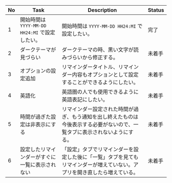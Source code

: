 | No | Task | Description | Status |
|----|------|-------------|--------|
| 1  | 開始時間は `YYYY-MM-DD HH24:MI` で設定したい。 | 開始時間は `YYYY-MM-DD HH24:MI` で設定したい。 | 完了 |
| 2  | ダークテーマが見づらい | ダークテーマの時、黒い文字が読みづらいから修正する。 | 未着手 |
| 3  | オプションの設定追加 | リマインダータイトル、リマインダー内容もオプションとして設定することができるようにしたい。 | 未着手 |
| 4  | 英語化 | 英語圏の人でも使用できるように英語表記にしたい。 | 未着手 |
| 5  | 時間が過ぎた設定は非表示にする | リマインダー設定された時間が過ぎ、もう通知を出し終えたものは今後表示する必要がないので、一覧タブに表示されないようにする。 | 未着手 |
| 6  | 設定したリマインダーがすぐに一覧に表示されない | 「設定」タブでリマインダーを設定した後に「一覧」タブを見てもリマインダーが増えていない。アプリを開き直したら増えている。 | 未着手 |
